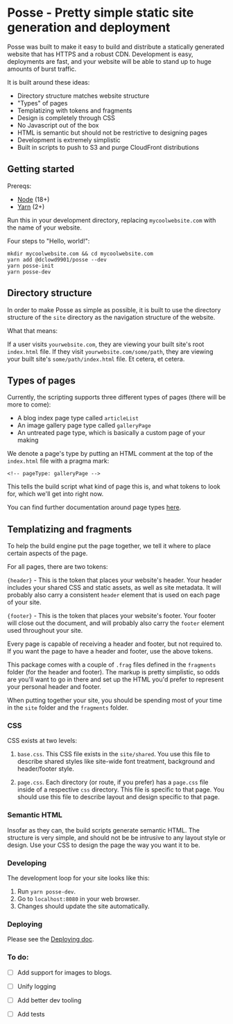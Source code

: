 # Posse - Pretty simple static site generation and deployment

Posse was built to make it easy to build and distribute a statically generated website that has HTTPS and a robust CDN. Development is easy, deployments are fast, and your website will be able to stand up to huge amounts of burst traffic.

It is built around these ideas:
- Directory structure matches website structure
- "Types" of pages
- Templatizing with tokens and fragments
- Design is completely through CSS
- No Javascript out of the box
- HTML is semantic but should not be restrictive to designing pages
- Development is extremely simplistic
- Built in scripts to push to S3 and purge CloudFront distributions

## Getting started

Prereqs:
- [Node](https://nodejs.org/en/download) (18+)
- [Yarn](https://classic.yarnpkg.com/lang/en/docs/install/#mac-stable) (2+)

Run this in your development directory, replacing `mycoolwebsite.com` with the name of your website.

Four steps to "Hello, world!":
```
mkdir mycoolwebsite.com && cd mycoolwebsite.com
yarn add @dclowd9901/posse --dev
yarn posse-init
yarn posse-dev
```

## Directory structure

In order to make Posse as simple as possible, it is built to use the directory structure of the `site` directory as the navigation structure of the website. 

What that means:

If a user visits `yourwebsite.com`, they are viewing your built site's root `index.html` file. If they visit `yourwebsite.com/some/path`, they are viewing your built site's `some/path/index.html` file. Et cetera, et cetera.

## Types of pages

Currently, the scripting supports three different types of pages (there will be more to come):

- A blog index page type called `articleList`
- An image gallery page type called `galleryPage`
- An untreated page type, which is basically a custom page of your making

We denote a page's type by putting an HTML comment at the top of the `index.html` file with a pragma mark:

```
<!-- pageType: galleryPage -->
```

This tells the build script what kind of page this is, and what tokens to look for, which we'll get into right now.

You can find further documentation around page types [here](./src/pageTypes/README.md).

## Templatizing and fragments

To help the build engine put the page together, we tell it where to place certain aspects of the page.

For all pages, there are two tokens:

`{header}` - This is the token that places your website's header. Your header includes your shared CSS and static assets, as well as site metadata. It will probably also carry a consistent `header` element that is used on each page of your site.

`{footer}` - This is the token that places your website's footer. Your footer will close out the document, and will probably also carry the `footer` element used throughout your site.

Every page is capable of receiving a header and footer, but not required to. If you want the page to have a header and footer, use the above tokens.

This package comes with a couple of `.frag` files defined in the `fragments` folder (for the header and footer). The markup is pretty simplistic, so odds are you'll want to go in there and set up the HTML you'd prefer to represent your personal header and footer.

When putting together your site, you should be spending most of your time in the `site` folder and the `fragments` folder.

### CSS 

CSS exists at two levels:

1. `base.css`. This CSS file exists in the `site/shared`. You use this file to describe shared styles like site-wide font treatment, background and header/footer style.

1. `page.css`. Each directory (or route, if you prefer) has a `page.css` file inside of a respective `css` directory. This file is specific to that page. You should use this file to describe layout and design specific to that page.

### Semantic HTML

Insofar as they can, the build scripts generate semantic HTML. The structure is very simple, and should not be be intrusive to any layout style or design. Use your CSS to design the page the way you want it to be.

### Developing

The development loop for your site looks like this:

1. Run `yarn posse-dev`.
1. Go to `localhost:8080` in your web browser.
1. Changes should update the site automatically.

### Deploying

Please see the [Deploying doc](./src/docs/deploy.md).

### To do:

- [ ] Add support for images to blogs.
- [ ] Unify logging
- [ ] Add better dev tooling
- [ ] Add tests

